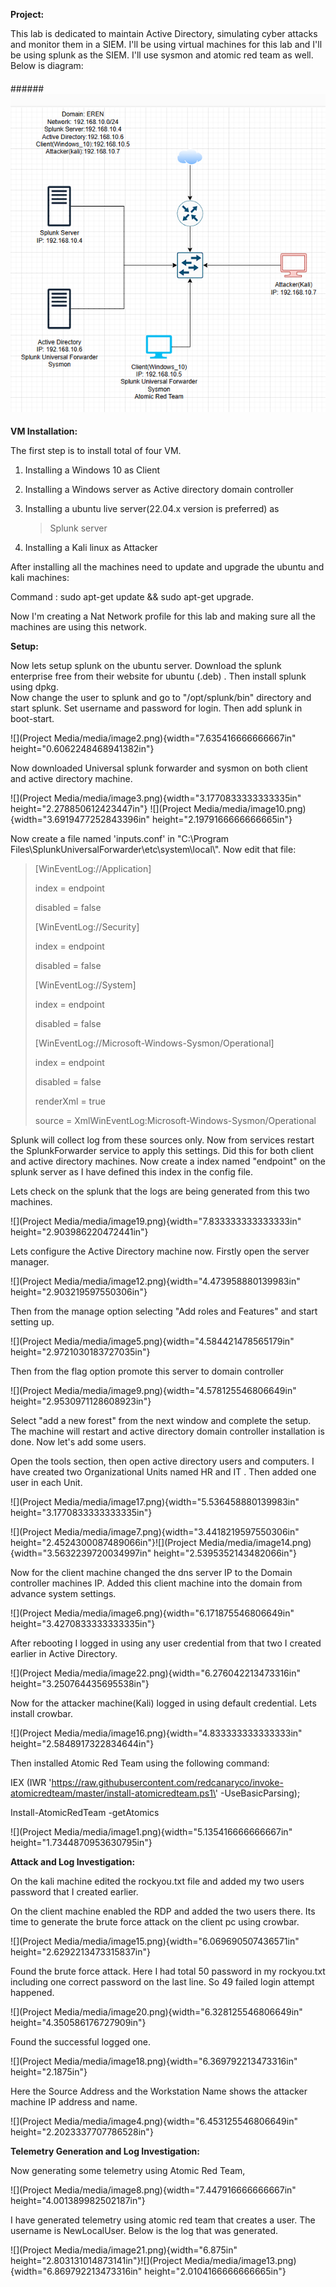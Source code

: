 **Project:**

This lab is dedicated to maintain Active Directory, simulating cyber
attacks and monitor them in a SIEM. I'll be using virtual machines for
this lab and I'll be using splunk as the SIEM. I'll use sysmon and
atomic red team as well. Below is diagram:
####
######![Capture](https://github.com/muja789/Active-Directory-Project/blob/main/Active%20Directory%20Project/Project%20Media/media/image11.png)
####
**VM Installation:**

The first step is to install total of four VM.

1.  Installing a Windows 10 as Client

2.  Installing a Windows server as Active directory domain controller

3.  Installing a ubuntu live server(22.04.x version is preferred) as
    > Splunk server

4.  Installing a Kali linux as Attacker

After installing all the machines need to update and upgrade the ubuntu
and kali machines:

Command : sudo apt-get update && sudo apt-get upgrade.

Now I'm creating a Nat Network profile for this lab and making sure all
the machines are using this network.

**Setup:**

Now lets setup splunk on the ubuntu server. Download the splunk
enterprise free from their website for ubuntu (.deb) . Then install
splunk using dpkg.\
Now change the user to splunk and go to "/opt/splunk/bin" directory and
start splunk. Set username and password for login. Then add splunk in
boot-start.

![](Project Media/media/image2.png){width="7.635416666666667in"
height="0.6062248468941382in"}

Now downloaded Universal splunk forwarder and sysmon on both client and
active directory machine.

![](Project Media/media/image3.png){width="3.1770833333333335in"
height="2.278850612423447in"}
![](Project Media/media/image10.png){width="3.6919477252843396in"
height="2.1979166666666665in"}

Now create a file named 'inputs.conf' in "C:\\Program
Files\\SplunkUniversalForwarder\\etc\\system\\local\\". Now edit that
file:

> \[WinEventLog://Application\]
>
> index = endpoint
>
> disabled = false
>
> \[WinEventLog://Security\]
>
> index = endpoint
>
> disabled = false
>
> \[WinEventLog://System\]
>
> index = endpoint
>
> disabled = false
>
> \[WinEventLog://Microsoft-Windows-Sysmon/Operational\]
>
> index = endpoint
>
> disabled = false
>
> renderXml = true
>
> source = XmlWinEventLog:Microsoft-Windows-Sysmon/Operational

Splunk will collect log from these sources only. Now from services
restart the SplunkForwarder service to apply this settings. Did this for
both client and active directory machines. Now create a index named
"endpoint" on the splunk server as I have defined this index in the
config file.

Lets check on the splunk that the logs are being generated from this two
machines.

![](Project Media/media/image19.png){width="7.833333333333333in"
height="2.903986220472441in"}

Lets configure the Active Directory machine now. Firstly open the server
manager.

![](Project Media/media/image12.png){width="4.473958880139983in"
height="2.903219597550306in"}

Then from the manage option selecting "Add roles and Features" and start
setting up.

![](Project Media/media/image5.png){width="4.584421478565179in"
height="2.9721030183727035in"}

Then from the flag option promote this server to domain controller

![](Project Media/media/image9.png){width="4.578125546806649in"
height="2.9530971128608923in"}

Select "add a new forest" from the next window and complete the setup.
The machine will restart and active directory domain controller
installation is done. Now let\'s add some users.

Open the tools section, then open active directory users and computers.
I have created two Organizational Units named HR and IT . Then added one
user in each Unit.

![](Project Media/media/image17.png){width="5.536458880139983in"
height="3.1770833333333335in"}

![](Project Media/media/image7.png){width="3.4418219597550306in"
height="2.4524300087489066in"}![](Project Media/media/image14.png){width="3.5632239720034997in"
height="2.5395352143482066in"}

Now for the client machine changed the dns server IP to the Domain
controller machines IP. Added this client machine into the domain from
advance system settings.

![](Project Media/media/image6.png){width="6.171875546806649in"
height="3.4270833333333335in"}

After rebooting I logged in using any user credential from that two I
created earlier in Active Directory.

![](Project Media/media/image22.png){width="6.276042213473316in"
height="3.250764435695538in"}

Now for the attacker machine(Kali) logged in using default credential.
Lets install crowbar.

![](Project Media/media/image16.png){width="4.833333333333333in"
height="2.5848917322834644in"}

Then installed Atomic Red Team using the following command:

IEX (IWR
\'https://raw.githubusercontent.com/redcanaryco/invoke-atomicredteam/master/install-atomicredteam.ps1\'
-UseBasicParsing);

Install-AtomicRedTeam -getAtomics

![](Project Media/media/image1.png){width="5.135416666666667in"
height="1.7344870953630795in"}

**Attack and Log Investigation:**

On the kali machine edited the rockyou.txt file and added my two users
password that I created earlier.

On the client machine enabled the RDP and added the two users there. Its
time to generate the brute force attack on the client pc using crowbar.

![](Project Media/media/image15.png){width="6.069690507436571in"
height="2.6292213473315837in"}

Found the brute force attack. Here I had total 50 password in my
rockyou.txt including one correct password on the last line. So 49
failed login attempt happened.

![](Project Media/media/image20.png){width="6.328125546806649in"
height="4.350586176727909in"}

Found the successful logged one.

![](Project Media/media/image18.png){width="6.369792213473316in"
height="2.1875in"}

Here the Source Address and the Workstation Name shows the attacker
machine IP address and name.

![](Project Media/media/image4.png){width="6.453125546806649in"
height="2.2023337707786528in"}

**Telemetry Generation and Log Investigation:**

Now generating some telemetry using Atomic Red Team,

![](Project Media/media/image8.png){width="7.447916666666667in"
height="4.001389982502187in"}

I have generated telemetry using atomic red team that creates a user.
The username is NewLocalUser. Below is the log that was generated.

![](Project Media/media/image21.png){width="6.875in"
height="2.803131014873141in"}![](Project Media/media/image13.png){width="6.869792213473316in"
height="2.0104166666666665in"}
